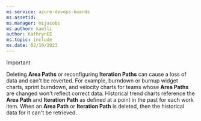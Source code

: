 ```yaml
---
ms.service: azure-devops-boards
ms.assetid: 
ms.manager: mijacobs
ms.author: kaelli
author: KathrynEE
ms.topic: include
ms.date: 02/10/2023
---
```

 
> [!IMPORTANT]  
> Deleting **Area Paths** or reconfiguring **Iteration Paths** can cause a loss of data and can't be reverted. For example, burndown or burnup widget charts, sprint burndown, and velocity charts for teams whose **Area Paths** are changed won't reflect correct data. Historical trend charts reference the **Area Path** and **Iteration Path** as defined at a point in the past for each work item. When an **Area Path** or **Iteration Path** is deleted, then the historical data for it can't be retrieved.  
 